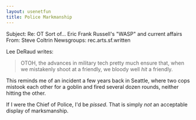 ```yaml
---
layout: usenetfun
title: Police Markmanship
---
```



 Subject: Re: OT Sort of... Eric Frank Russell's &quot;WASP&quot; and current affairs
From: Steve Coltrin
Newsgroups: rec.arts.sf.written

Lee DeRaud writes:
>
> OTOH, the advances in military tech pretty much ensure that, when
> we mistakenly shoot at a friendly, we bloody well *hit* a friendly.
>
This reminds me of an incident a few years back in Seattle, where two cops mistook each other for a goblin and fired several dozen rounds, neither hitting the other.

If I were the Chief of Police, I'd be _pissed_.  That is simply _not_ an acceptable display of marksmanship.


   